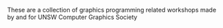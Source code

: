 These are a collection of graphics programming related workshops made by and for UNSW Computer Graphics Society
